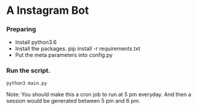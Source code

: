 # A Instagram Bot

### Preparing

- Install python3.6
- Install the packages.
    pip install -r requirements.txt
- Put the meta parameters into config.py

### Run the script.

    python3 main.py
    
    
Note: You should make this a cron job to run at 5 pm everyday. And then a session would be generated between 5 pm and 6 pm.


 


    